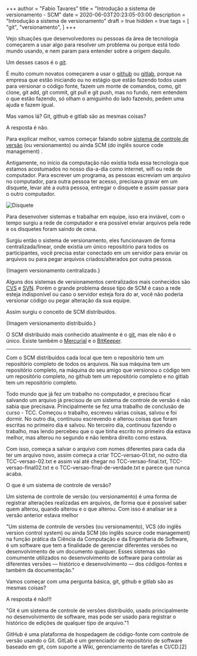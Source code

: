 +++
author = "Fabio Tavares"
title = "Introdução a sistema de versionamento - SCM"
date = 2020-06-03T20:23:05-03:00
description = "Introdução a sistema de versionamento"
draft = true
hidden = true
tags = [
    "git",
    "versionamento",
]
+++

Vejo situações que desenvolvedores ou pessoas da área de tecnologia começarem a usar algo para resolver um problema ou porque está todo mundo usando, e nem param para entender sobre a origem daquilo.

Um desses casos é o [*git*](https://git-scm.com/).

É muito comum novatos começarem a usar o [github](https://github.com/about) ou [gitlab](https://about.gitlab.com/), porque na empresa que estão iniciando ou no estágio que estão fazendo todos usam para versionar o código fonte, fazem um monte de comandos, como, git clone, git add, git commit, git pull e git push, mas no fundo, nem entendem o que estão fazendo, só olham o amiguinho do lado fazendo, pedem uma ajuda e fazem igual.

Mas vamos lá? Git, github e gitlab são as mesmas coisas?

A resposta é não.

Para explicar melhor, vamos começar falando sobre [sistema de controle de versão](https://pt.wikipedia.org/wiki/Sistema_de_controle_de_vers%C3%B5es) (ou versionamento) ou ainda SCM (do inglês source code management) .

Antigamente, no início da computação não existia toda essa tecnologia que estamos acostumados no nosso dia-a-dia como internet, wifi ou rede de computador. Para escrever um programa, as pessoas escreviam um arquivo no computador, para outra pessoa ter acesso, precisava gravar em um disquete, levar até a outra pessoa, entregar o disquete e assim passar para o outro computador.

![Disquete](https://fabiotavarespr.dev/images/disquete.png)

Para desenvolver sistemas e trabalhar em equipe, isso era inviável, com o tempo surgiu a rede de computador e era possível enviar arquivos pela rede e os disquetes foram saindo de cena.

Surgiu então o sistema de versionamento, eles funcionavam de forma centralizada/linear, onde existia um único repositório para todos os participantes, você precisa estar conectado em um servidor para enviar os arquivos ou para pegar arquivos criados/alterados por outra pessoa.

{Imagem versionamento centralizado.}

Alguns dos sistemas de versionamentos centralizados mais conhecidos são [CVS](https://savannah.nongnu.org/projects/cvs) e [SVN](https://subversion.apache.org/).
Porém o grande problema desse tipo de SCM é caso a rede esteja indisponível ou caso o servidor esteja fora do ar, você não poderia versionar código ou pegar alteração da sua equipe.

Assim surgiu o conceito de  SCM distribuídos.

{Imagem versionamento distribuído.}

O SCM distribuído mais conhecido atualmente é o [git](https://git-scm.com/), mas ele não é o único. Existe também o [Mercurial](https://www.mercurial-scm.org/) e o [BitKeeper](http://www.bitkeeper.org/).

---------------

Com o SCM distribuídos cada local que tem o repositório tem um repositório completo de todos os arquivos.
Na sua máquina tem um repositório completo, na máquina do seu amigo que versionou o código tem um repositório completo, no github tem um repositório completo e no gitlab tem um repositório completo.

Todo mundo que já fez um trabalho no computador, e precisou ficar salvando um arquivo já precisou de um sistema de controle de versão é não sabia que precisava. Principalmente se fez uma trabalho de conclusão de curso - TCC.
Começou o trabalho, escreveu várias coisas, salvou e foi dormir.
No outro dia, continuou escrevendo e alterou coisas que foram escritas no primeiro dia e salvou.
No terceiro dia, continuou fazendo o trabalho, mas lendo percebeu que o que tinha escrito no primeiro dia estava melhor, mas alterou no segundo e não lembra direito como estava.

Com isso, começa a salvar o arquivo com nomes diferentes para cada dia ter um arquivo novo, assim começa a criar TCC-versao-01.txt, no outro dia TCC-versao-02.txt e assim vai até chegar no TCC-versao-final.txt, TCC-versao-final02.txt e o TCC-versao-final-de-verdade.txt e parece que nunca acaba.

O que é um sistema de controle de versão?

Um sistema de controle de versão (ou versionamento) é uma forma de registrar alterações realizadas em arquivos, de forma que é possível saber quem alterou, quando alterou e o que alterou.
Com isso é analisar se a versão anterior estava melhor

"Um sistema de controle de versões (ou versionamento), VCS (do inglês version control system) ou ainda SCM (do inglês source code management) na função prática da Ciência da Computação e da Engenharia de Software, é um software que tem a finalidade de gerenciar diferentes versões no desenvolvimento de um documento qualquer. Esses sistemas são comumente utilizados no desenvolvimento de software para controlar as diferentes versões — histórico e desenvolvimento — dos códigos-fontes e também da documentação."

Vamos começar com uma pergunta básica, git, github e gitlab são as mesmas coisas?

A resposta é não!!!

"Git é um sistema de controle de versões distribuído, usado principalmente no desenvolvimento de software, mas pode ser usado para registrar o histórico de edições de qualquer tipo de arquivo."1

GitHub é uma plataforma de hospedagem de código-fonte com controle de versão usando o Git.
GitLab é um gerenciador de repositório de software baseado em git, com suporte a Wiki, gerenciamento de tarefas e CI/CD.[2] 







